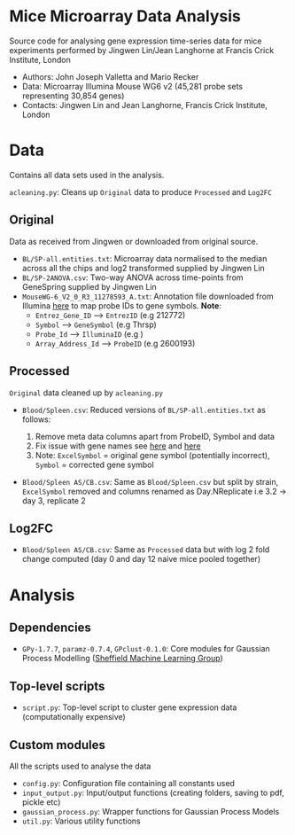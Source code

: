 # Mice Microarray Data Analysis

Source code for analysing gene expression time-series data for mice experiments performed by Jingwen Lin/Jean Langhorne at 
Francis Crick Institute, London

* Authors: John Joseph Valletta and Mario Recker
* Data: Microarray Illumina Mouse WG6 v2 (45,281 probe sets representing 30,854 genes)
* Contacts: Jingwen Lin and Jean Langhorne, Francis Crick Institute, London	

# Data
Contains all data sets used in the analysis.

`acleaning.py`: Cleans up `Original` data to produce `Processed` and `Log2FC`

## Original
Data as received from Jingwen or downloaded from original source.

* `BL/SP-all.entities.txt`: Microarray data normalised to the median across all the chips and log2 transformed supplied by Jingwen Lin
* `BL/SP-2ANOVA.csv`: Two-way ANOVA across time-points from GeneSpring supplied by Jingwen Lin
* `MouseWG-6_V2_0_R3_11278593_A.txt`: Annotation file downloaded from Illumina [here](http://support.illumina.com/content/dam/illumina-support/documents/downloads/productfiles/mousewg-6/mousewg-6_v2_0_r3_11278593_a_txt.zip) to map probe IDs to gene symbols. **Note**:
	+ `Entrez_Gene_ID` --> `EntrezID` (e.g 212772)
	+ `Symbol` --> `GeneSymbol` (e.g Thrsp)
	+ `Probe_Id` --> `IlluminaID` (e.g )
	+ `Array_Address_Id` --> `ProbeID` (e.g 2600193)

## Processed
`Original` data cleaned up by `acleaning.py`

* `Blood/Spleen.csv`: Reduced versions of `BL/SP-all.entities.txt` as follows:
	1. Remove meta data columns apart from ProbeID, Symbol and data
	2. Fix issue with gene names see [here](https://genomebiology.biomedcentral.com/articles/10.1186/s13059-016-1044-7) and [here](http://bmcbioinformatics.biomedcentral.com/articles/10.1186/1471-2105-5-80)
    3. Note: `ExcelSymbol` = original gene symbol (potentially incorrect), `Symbol` = corrected gene symbol

* `Blood/Spleen AS/CB.csv`: Same as `Blood/Spleen.csv` but split by strain, `ExcelSymbol` removed and columns renamed as Day.NReplicate i.e 3.2 -> day 3, replicate 2 

## Log2FC
* `Blood/Spleen AS/CB.csv`: Same as `Processed` data but with log 2 fold change computed (day 0 and day 12 naive mice pooled together) 

# Analysis

## Dependencies

* `GPy-1.7.7`, `paramz-0.7.4`, `GPclust-0.1.0`: Core modules for Gaussian Process Modelling ([Sheffield Machine Learning Group](https://github.com/SheffieldML)) 

## Top-level scripts

* `script.py`: Top-level script to cluster gene expression data (computationally expensive)

## Custom modules

All the scripts used to analyse the data

* `config.py`: Configuration file containing all constants used
* `input_output.py`: Input/output functions (creating folders, saving to pdf, pickle etc)
* `gaussian_process.py`: Wrapper functions for Gaussian Process Models
* `util.py`: Various utility functions